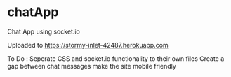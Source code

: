 # chatApp
Chat App using socket.io

Uploaded to https://stormy-inlet-42487.herokuapp.com

To Do :
Seperate CSS and socket.io functionality to their own files
Create a gap between chat messages
make the site mobile friendly 

